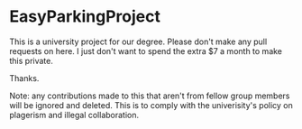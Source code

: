 # EasyParkingProject


This is a university project for our degree. Please don't make any pull requests on here. I just don't want to spend the extra $7 a month to make this private.

Thanks.

Note: any contributions made to this that aren't from fellow group members will be ignored and deleted. This is to comply with the univerisity's policy on plagerism and illegal collaboration.
